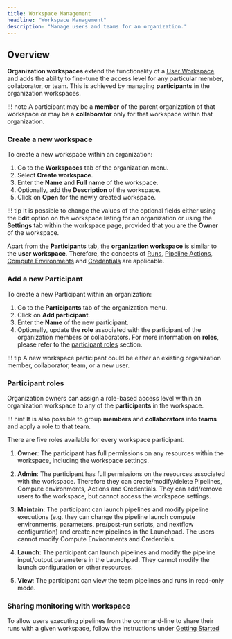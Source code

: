```yaml
---
title: Workspace Management
headline: "Workspace Management"
description: "Manage users and teams for an organization."
---
```


## Overview

**Organization workspaces** extend the functionality of a [User Workspace](../getting-started/workspace.md) and adds the ability to fine-tune the access level for any particular member, collaborator, or team. This is achieved by managing **participants** in the organization workspaces.

<!-- prettier-ignore -->
!!! note
    A participant may be a **member** of the parent organization of that workspace or may be a **collaborator** only for that workspace within that organization.

### Create a new workspace

To create a new workspace within an organization:

1. Go to the **Workspaces** tab of the organization menu.
2. Select **Create workspace**.
3. Enter the **Name** and **Full name** of the workspace.
4. Optionally, add the **Description** of the workspace.
5. Click on **Open** for the newly created workspace.

<!-- prettier-ignore -->
!!! tip 
    It is possible to change the values of the optional fields either using the **Edit** option on the workspace listing for an organization or using the **Settings** tab within the workspace page, provided that you are the **Owner** of the workspace.

Apart from the **Participants** tab, the **organization workspace** is similar to the **user workspace**. Therefore, the concepts of [Runs](../launch/launch.md), [Pipeline Actions](../pipeline-actions/overview.md), [Compute Environments](../compute-envs/overview.md) and [Credentials](../credentials/overview.md) are applicable.

### Add a new Participant

To create a new Participant within an organization:

1. Go to the **Participants** tab of the organization menu.
2. Click on **Add participant**.
3. Enter the **Name** of the new participant.
4. Optionally, update the **role** associated with the participant of the organization members or collaborators. For more information on **roles**, please refer to the [participant roles](#participant-roles) section.

<!-- prettier-ignore -->
!!! tip
    A new workspace participant could be either an existing organization member, collaborator, team, or a new user.

### Participant roles

Organization owners can assign a role-based access level within an organization workspace to any of the **participants** in the workspace.

<!-- prettier-ignore -->
!!! hint
    It is also possible to group **members** and **collaborators** into **teams** and apply a role to that team.

There are five roles available for every workspace participant.

1. **Owner**: The participant has full permissions on any resources within the workspace, including the workspace settings.

2. **Admin**: The participant has full permissions on the resources associated with the workspace. Therefore they can create/modify/delete Pipelines, Compute environments, Actions and Credentials. They can add/remove users to the workspace, but cannot access the workspace settings.

3. **Maintain**: The participant can launch pipelines and modify pipeline executions (e.g. they can change the pipeline launch compute environments, parameters, pre/post-run scripts, and nextflow configuration) and create new pipelines in the Launchpad. The users cannot modify Compute Environments and Credentials.

4. **Launch**: The participant can launch pipelines and modify the pipeline input/output parameters in the Launchpad. They cannot modify the launch configuration or other resources.

5. **View**: The participant can view the team pipelines and runs in read-only mode.

### Sharing monitoring with workspace

To allow users executing pipelines from the command-line to share their runs with a given workspace, follow the instructions under [Getting Started](../getting-started/usage.md)
